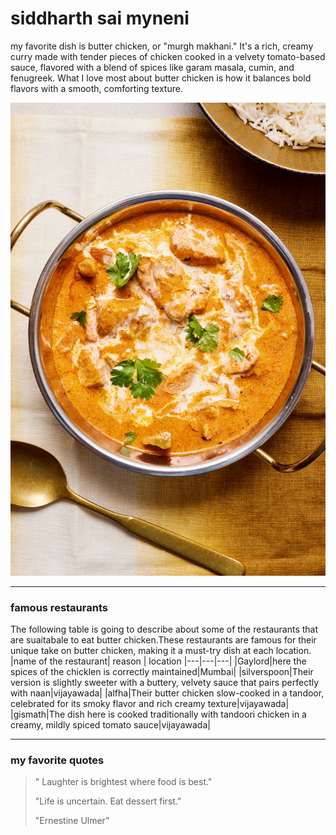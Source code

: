 # siddharth sai myneni
my favorite dish is butter chicken, or "murgh makhani." It's a rich, creamy curry made 
with tender pieces of chicken cooked in a velvety tomato-based sauce, flavored with a blend of spices like garam masala,
cumin, and fenugreek. What I love most about butter chicken is how it balances bold flavors with a smooth, comforting texture.

![butterchicken](butterchicken.jpg)

---
### famous restaurants
The following table is going to describe about some of the restaurants that are suaitabale to eat butter chicken.These restaurants are famous for their unique take on butter chicken, making it a must-try dish at each location.
|name of the restaurant| reason | location
|---|---|---|
|Gaylord|here the spices of the chicklen is correctly maintained|Mumbai|
|silverspoon|Their version is slightly sweeter with a buttery, velvety sauce that pairs perfectly with naan|vijayawada|
|alfha|Their butter chicken slow-cooked in a tandoor, celebrated for its smoky flavor and rich creamy texture|vijayawada| 
|gismath|The dish here is cooked traditionally with tandoori chicken in a creamy, mildly spiced tomato sauce|vijayawada|

---
### my favorite quotes

> " Laughter is brightest where food is best." 
>
>"Life is uncertain. Eat dessert first." 
>
>"Ernestine Ulmer"


